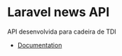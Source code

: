 # Laravel news API

API desenvolvida para cadeira de TDI

* [Documentation](https://documenter.getpostman.com/view/1268528/RzZDhwdx)
